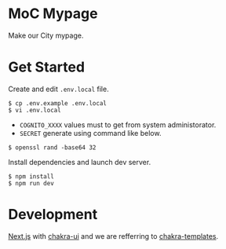 # MoC Mypage

Make our City mypage.
# Get Started

Create and edit `.env.local` file.

```console
$ cp .env.example .env.local
$ vi .env.local
```

- `COGNITO_XXXX` values must to get from system administorator.
- `SECRET` generate using command like below.

```console
$ openssl rand -base64 32
```

Install dependencies and launch dev server.

```console
$ npm install
$ npm run dev
```

# Development

[Next.js](https://nextjs.org/) with [chakra-ui](https://chakra-ui.com/) and we are refferring to [chakra-templates](https://chakra-templates.dev/).
